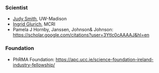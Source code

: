 ### Scientist

* [Judy Smith](https://mmi.wisc.edu/staff/smith-judith-judy/), UW-Madison
* [Ingrid Glurich](https://www.marshfieldresearch.org/profiles/5891), MCRI
* Pamela J Hornby, Janssen, Johnson& Johnson: https://scholar.google.com/citations?user=3Ytlc0cAAAAJ&hl=en


### Foundation

 * PhRMA Foundation: https://apc.ucc.ie/science-foundation-ireland-industry-fellowship/
